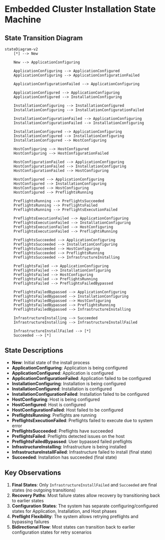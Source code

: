 # Embedded Cluster Installation State Machine

## State Transition Diagram

```mermaid
stateDiagram-v2
    [*] --> New
    
    New --> ApplicationConfiguring
    
    ApplicationConfiguring --> ApplicationConfigured
    ApplicationConfiguring --> ApplicationConfigurationFailed
    
    ApplicationConfigurationFailed --> ApplicationConfiguring
    
    ApplicationConfigured --> ApplicationConfiguring
    ApplicationConfigured --> InstallationConfiguring
    
    InstallationConfiguring --> InstallationConfigured
    InstallationConfiguring --> InstallationConfigurationFailed
    
    InstallationConfigurationFailed --> ApplicationConfiguring
    InstallationConfigurationFailed --> InstallationConfiguring
    
    InstallationConfigured --> ApplicationConfiguring
    InstallationConfigured --> InstallationConfiguring
    InstallationConfigured --> HostConfiguring
    
    HostConfiguring --> HostConfigured
    HostConfiguring --> HostConfigurationFailed
    
    HostConfigurationFailed --> ApplicationConfiguring
    HostConfigurationFailed --> InstallationConfiguring
    HostConfigurationFailed --> HostConfiguring
    
    HostConfigured --> ApplicationConfiguring
    HostConfigured --> InstallationConfiguring
    HostConfigured --> HostConfiguring
    HostConfigured --> PreflightsRunning
    
    PreflightsRunning --> PreflightsSucceeded
    PreflightsRunning --> PreflightsFailed
    PreflightsRunning --> PreflightsExecutionFailed
    
    PreflightsExecutionFailed --> ApplicationConfiguring
    PreflightsExecutionFailed --> InstallationConfiguring
    PreflightsExecutionFailed --> HostConfiguring
    PreflightsExecutionFailed --> PreflightsRunning
    
    PreflightsSucceeded --> ApplicationConfiguring
    PreflightsSucceeded --> InstallationConfiguring
    PreflightsSucceeded --> HostConfiguring
    PreflightsSucceeded --> PreflightsRunning
    PreflightsSucceeded --> InfrastructureInstalling
    
    PreflightsFailed --> ApplicationConfiguring
    PreflightsFailed --> InstallationConfiguring
    PreflightsFailed --> HostConfiguring
    PreflightsFailed --> PreflightsRunning
    PreflightsFailed --> PreflightsFailedBypassed
    
    PreflightsFailedBypassed --> ApplicationConfiguring
    PreflightsFailedBypassed --> InstallationConfiguring
    PreflightsFailedBypassed --> HostConfiguring
    PreflightsFailedBypassed --> PreflightsRunning
    PreflightsFailedBypassed --> InfrastructureInstalling
    
    InfrastructureInstalling --> Succeeded
    InfrastructureInstalling --> InfrastructureInstallFailed
    
    InfrastructureInstallFailed --> [*]
    Succeeded --> [*]
```

## State Descriptions

- **New**: Initial state of the install process
- **ApplicationConfiguring**: Application is being configured
- **ApplicationConfigured**: Application is configured
- **ApplicationConfigurationFailed**: Application failed to be configured
- **InstallationConfiguring**: Installation is being configured
- **InstallationConfigured**: Installation is configured
- **InstallationConfigurationFailed**: Installation failed to be configured
- **HostConfiguring**: Host is being configured
- **HostConfigured**: Host is configured
- **HostConfigurationFailed**: Host failed to be configured
- **PreflightsRunning**: Preflights are running
- **PreflightsExecutionFailed**: Preflights failed to execute due to system error
- **PreflightsSucceeded**: Preflights have succeeded
- **PreflightsFailed**: Preflights detected issues on the host
- **PreflightsFailedBypassed**: User bypassed failed preflights
- **InfrastructureInstalling**: Infrastructure is being installed
- **InfrastructureInstallFailed**: Infrastructure failed to install (final state)
- **Succeeded**: Installation has succeeded (final state)

## Key Observations

1. **Final States**: Only `InfrastructureInstallFailed` and `Succeeded` are final states (no outgoing transitions)
2. **Recovery Paths**: Most failure states allow recovery by transitioning back to earlier states
3. **Configuration States**: The system has separate configuring/configured states for Application, Installation, and Host phases
4. **Preflight Flexibility**: The system allows retrying preflights and bypassing failures
5. **Bidirectional Flow**: Most states can transition back to earlier configuration states for retry scenarios 
